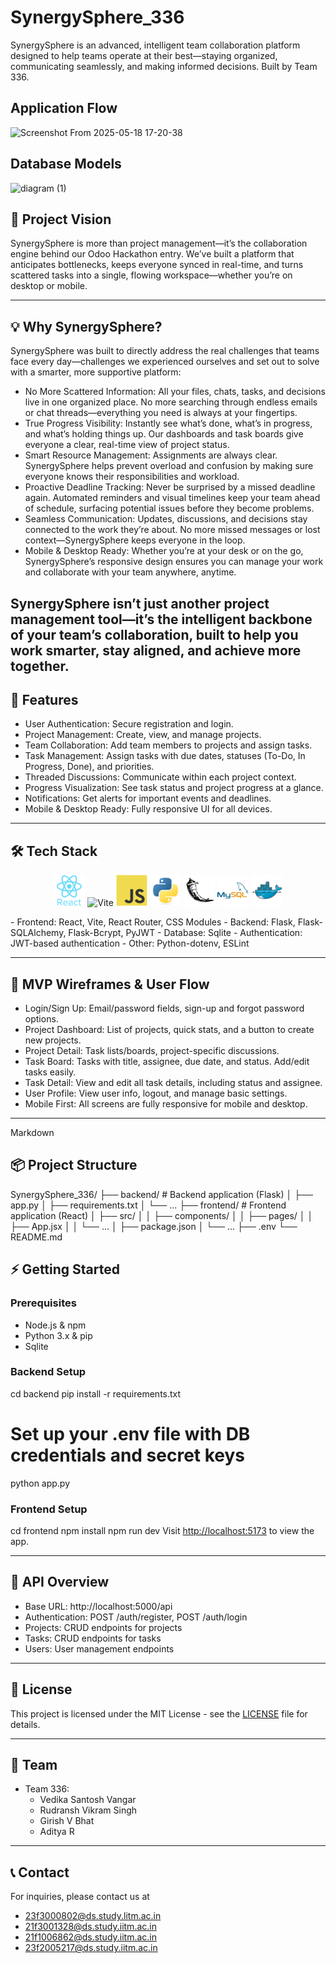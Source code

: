 # SynergySphere_336

SynergySphere is an advanced, intelligent team collaboration platform designed to help teams operate at their best—staying organized, communicating seamlessly, and making informed decisions. Built by Team 336.

## Application Flow
![Screenshot From 2025-05-18 17-20-38](https://github.com/user-attachments/assets/610b2a5a-b836-46d2-8ebc-11882fcf4349)



## Database Models
![diagram (1)](https://github.com/user-attachments/assets/77d447ee-bddc-4730-974e-9bcaf2534487)




## 🌟 Project Vision

SynergySphere is more than project management—it’s the collaboration engine behind our Odoo Hackathon entry. We’ve built a platform that anticipates bottlenecks, keeps everyone synced in real-time, and turns scattered tasks into a single, flowing workspace—whether you’re on desktop or mobile.

---

## 💡 Why SynergySphere?

SynergySphere was built to directly address the real challenges that teams face every day—challenges we experienced ourselves and set out to solve with a smarter, more supportive platform:

- No More Scattered Information: All your files, chats, tasks, and decisions live in one organized place. No more searching through endless emails or chat threads—everything you need is always at your fingertips.
- True Progress Visibility: Instantly see what’s done, what’s in progress, and what’s holding things up. Our dashboards and task boards give everyone a clear, real-time view of project status.
- Smart Resource Management: Assignments are always clear. SynergySphere helps prevent overload and confusion by making sure everyone knows their responsibilities and workload.
- Proactive Deadline Tracking: Never be surprised by a missed deadline again. Automated reminders and visual timelines keep your team ahead of schedule, surfacing potential issues before they become problems.
- Seamless Communication: Updates, discussions, and decisions stay connected to the work they’re about. No more missed messages or lost context—SynergySphere keeps everyone in the loop.
- Mobile & Desktop Ready: Whether you’re at your desk or on the go, SynergySphere’s responsive design ensures you can manage your work and collaborate with your team anywhere, anytime.

SynergySphere isn’t just another project management tool—it’s the intelligent backbone of your team’s collaboration, built to help you work smarter, stay aligned, and achieve more together.
---

## 🚀 Features

- User Authentication: Secure registration and login.
- Project Management: Create, view, and manage projects.
- Team Collaboration: Add team members to projects and assign tasks.
- Task Management: Assign tasks with due dates, statuses (To-Do, In Progress, Done), and priorities.
- Threaded Discussions: Communicate within each project context.
- Progress Visualization: See task status and project progress at a glance.
- Notifications: Get alerts for important events and deadlines.
- Mobile & Desktop Ready: Fully responsive UI for all devices.

---





## 🛠️ Tech Stack

<p align="center">
  <img src="https://raw.githubusercontent.com/devicons/devicon/master/icons/react/react-original-wordmark.svg" alt="React" width="50" height="50"/>
  <img src="https://vitejs.dev/logo.svg" alt="Vite" width="50" height="50"/>
  <img src="https://raw.githubusercontent.com/devicons/devicon/master/icons/javascript/javascript-original.svg" alt="JavaScript" width="50" height="50"/>
  <img src="https://raw.githubusercontent.com/devicons/devicon/master/icons/python/python-original.svg" alt="Python" width="50" height="50"/>
  <img src="https://raw.githubusercontent.com/devicons/devicon/master/icons/flask/flask-original.svg" alt="Flask" width="50" height="50"/>
  <img src="https://raw.githubusercontent.com/devicons/devicon/master/icons/mysql/mysql-original-wordmark.svg" alt="MySQL" width="50" height="50"/>
  <img src="https://raw.githubusercontent.com/devicons/devicon/master/icons/docker/docker-original.svg" alt="Docker" width="50" height="50"/>
</p>- Frontend: React, Vite, React Router, CSS Modules
- Backend: Flask, Flask-SQLAlchemy, Flask-Bcrypt, PyJWT
- Database: Sqlite
- Authentication: JWT-based authentication
- Other: Python-dotenv, ESLint

---

## 📱 MVP Wireframes & User Flow

- Login/Sign Up: Email/password fields, sign-up and forgot password options.
- Project Dashboard: List of projects, quick stats, and a button to create new projects.
- Project Detail: Task lists/boards, project-specific discussions.
- Task Board: Tasks with title, assignee, due date, and status. Add/edit tasks easily.
- Task Detail: View and edit all task details, including status and assignee.
- User Profile: View user info, logout, and manage basic settings.
- Mobile First: All screens are fully responsive for mobile and desktop.

---

Markdown

## 📦 Project Structure

SynergySphere_336/
├── backend/             # Backend application (Flask)
│   ├── app.py
│   ├── requirements.txt
│   └── ...
├── frontend/            # Frontend application (React)
│   ├── src/
│   │   ├── components/
│   │   ├── pages/
│   │   ├── App.jsx
│   │   └── ...
│   ├── package.json
│   └── ...
├── .env
└── README.md

## ⚡ Getting Started

### Prerequisites

- Node.js & npm
- Python 3.x & pip
- Sqlite 

### Backend Setup

cd backend
pip install -r requirements.txt
# Set up your .env file with DB credentials and secret keys
python app.py
### Frontend Setup

cd frontend
npm install
npm run dev
Visit [http://localhost:5173](http://localhost:5173) to view the app.

---

## 📄 API Overview

- Base URL: http://localhost:5000/api
- Authentication: POST /auth/register, POST /auth/login
- Projects: CRUD endpoints for projects
- Tasks: CRUD endpoints for tasks
- Users: User management endpoints

---





## 📜 License

This project is licensed under the MIT License - see the [LICENSE](LICENSE) file for details.

---

## 👥 Team

- Team 336:
  - Vedika Santosh Vangar
  - Rudransh Vikram Singh
  - Girish V Bhat
  - Aditya R
  


---

## 📞 Contact

For inquiries, please contact us at 
-  23f3000802@ds.study.litm.ac.in
-  21f3001328@ds.study.iitm.ac.in
-  21f1006862@ds.study.iitm.ac.in
-  23f2005217@ds.study.iitm.ac.in
